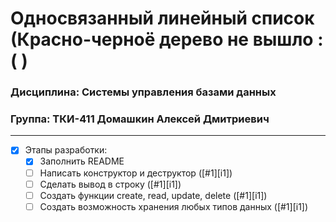 # Односвязанный линейный список (Красно-черноё дерево не вышло :( )
### Дисциплина: Системы управления базами данных
### Группа: ТКИ-411 Домашкин Алексей Дмитриевич

------
- [X] Этапы разработки:
    - [X] Заполнить README
    - [ ] Написать конструктор и деструктор ([#1][i1])
    - [ ] Сделать вывод в строку ([#1][i1])
    - [ ] Создать функции create, read, update, delete ([#1][i1])
    - [ ] Создать возможность хранения любых типов данных ([#1][i1])
